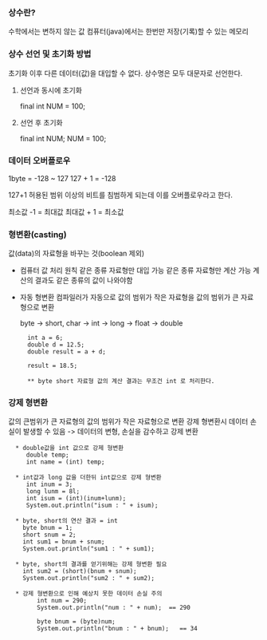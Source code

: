 ### 상수란?

수학에서는 변하지 않는 값
컴퓨터(java)에서는 한번만 저장(기록)할 수 있는 메모리

### 상수 선언 및 초기화 방법

초기화 이후 다른 데이터(값)을 대입할 수 없다.
상수명은 모두 대문자로 선언한다.

1. 선언과 동시에 초기화

   final int NUM = 100;

2. 선언 후 초기화

   final int NUM;
   NUM = 100;

### 데이터 오버플로우

1byte = -128 ~ 127
127 + 1 = -128

127+1 허용된 범위 이상의 비트를 침범하게 되는데 이를 오버플로우라고 한다.

최소값 -1 = 최대값
최대값 + 1 = 최소값

### 형변환(casting)

값(data)의 자료형을 바꾸는 것(boolean 제외)

- 컴퓨터 값 처리 원칙
  같은 종류 자료형만 대입 가능
  같은 종류 자료형만 계산 가능
  계산의 결과도 같은 종류의 값이 나와야함

- 자동 형변환
  컴파일러가 자동으로 값의 범위가 작은 자료형을 값의 범위가 큰 자료형으로 변환

  byte -> short, char -> int -> long -> float -> double

        int a = 6;
        double d = 12.5;
        double result = a + d;

        result = 18.5;

        ** byte short 자료형 값의 계산 결과는 무조건 int 로 처리한다.

### 강제 형변환

값의 큰범위가 큰 자료형의 값의 범위가 작은 자료형으로 변환
강제 형변환시 데이터 손실이 발생할 수 있음 -> 데이터의 변형, 손실을 감수하고 강제 변환

      * double값을 int 값으로 강제 형변환
         double temp;
         int name = (int) temp;

      * int값과 long 값을 더한뒤 int값으로 강제 형변환
         int inum = 3;
         long lunm = 8l;
         int isum = (int)(inum+lunm);
         System.out.println("isum : " + isum);

      * byte, short의 연산 결과 = int
        byte bnum = 1;
        short snum = 2;
        int sum1 = bnum + snum;
        System.out.println("sum1 : " + sum1);

      * byte, short의 결과를 얻기위해는 강제 형변환 필요
        int sum2 = (short)(bnum + snum);
        System.out.println("sum2 : " + sum2);

      * 강제 형변환으로 인해 예상치 못한 데이터 손실 주의
    		int num = 290;
    		System.out.println("num : " + num);  == 290

    		byte bnum = (byte)num;
    		System.out.println("bnum : " + bnum);	== 34

